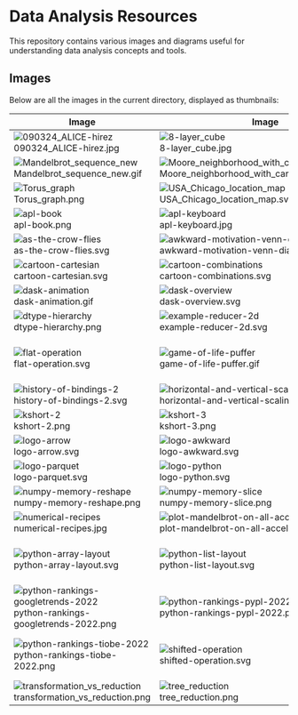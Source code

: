 # Data Analysis Resources

This repository contains various images and diagrams useful for understanding data analysis concepts and tools.

## Images

Below are all the images in the current directory, displayed as thumbnails:

| Image | Image | Image |
| --- | --- | --- |
| ![090324_ALICE-hirez](./090324_ALICE-hirez.jpg) <br>090324_ALICE-hirez.jpg | ![8-layer_cube](./8-layer_cube.jpg) <br>8-layer_cube.jpg | ![Mandel](./Mandel.png) <br>Mandel.png |
| ![Mandelbrot_sequence_new](./Mandelbrot_sequence_new.gif) <br>Mandelbrot_sequence_new.gif | ![Moore_neighborhood_with_cardinal_directions](./Moore_neighborhood_with_cardinal_directions.svg) <br>Moore_neighborhood_with_cardinal_directions.svg | ![Numpy_Python_Cheat_Sheet](./Numpy_Python_Cheat_Sheet.svg) <br>Numpy_Python_Cheat_Sheet.svg |
| ![Torus_graph](./Torus_graph.png) <br>Torus_graph.png | ![USA_Chicago_location_map](./USA_Chicago_location_map.svg) <br>USA_Chicago_location_map.svg | ![analytics-by-language](./analytics-by-language.svg) <br>analytics-by-language.svg |
| ![apl-book](./apl-book.png) <br>apl-book.png | ![apl-keyboard](./apl-keyboard.jpg) <br>apl-keyboard.jpg | ![apl-timeline](./apl-timeline.svg) <br>apl-timeline.svg |
| ![as-the-crow-flies](./as-the-crow-flies.svg) <br>as-the-crow-flies.svg | ![awkward-motivation-venn-diagram](./awkward-motivation-venn-diagram.svg) <br>awkward-motivation-venn-diagram.svg | ![benchmark-games-2023](./benchmark-games-2023.svg) <br>benchmark-games-2023.svg |
| ![cartoon-cartesian](./cartoon-cartesian.svg) <br>cartoon-cartesian.svg | ![cartoon-combinations](./cartoon-combinations.svg) <br>cartoon-combinations.svg | ![columns-and-row-groups](./columns-and-row-groups.svg) <br>columns-and-row-groups.svg |
| ![dask-animation](./dask-animation.gif) <br>dask-animation.gif | ![dask-overview](./dask-overview.svg) <br>dask-overview.svg | ![distributed-overview](./distributed-overview.svg) <br>distributed-overview.svg |
| ![dtype-hierarchy](./dtype-hierarchy.png) <br>dtype-hierarchy.png | ![example-reducer-2d](./example-reducer-2d.svg) <br>example-reducer-2d.svg | ![example-reducer-ragged](./example-reducer-ragged.svg) <br>example-reducer-ragged.svg |
| ![flat-operation](./flat-operation.svg) <br>flat-operation.svg | ![game-of-life-puffer](./game-of-life-puffer.gif) <br>game-of-life-puffer.gif | ![higgs-to-four-leptons-diagram](./higgs-to-four-leptons-diagram.png) <br>higgs-to-four-leptons-diagram.png |
| ![history-of-bindings-2](./history-of-bindings-2.svg) <br>history-of-bindings-2.svg | ![horizontal-and-vertical-scaling](./horizontal-and-vertical-scaling.svg) <br>horizontal-and-vertical-scaling.svg | ![kshort-1](./kshort-1.png) <br>kshort-1.png |
| ![kshort-2](./kshort-2.png) <br>kshort-2.png | ![kshort-3](./kshort-3.png) <br>kshort-3.png | ![length-by-segment](./length-by-segment.svg) <br>length-by-segment.svg |
| ![logo-arrow](./logo-arrow.svg) <br>logo-arrow.svg | ![logo-awkward](./logo-awkward.svg) <br>logo-awkward.svg | ![logo-dask](./logo-dask.svg) <br>logo-dask.svg |
| ![logo-parquet](./logo-parquet.svg) <br>logo-parquet.svg | ![logo-python](./logo-python.svg) <br>logo-python.svg | ![numpy-memory-layout](./numpy-memory-layout.png) <br>numpy-memory-layout.png |
| ![numpy-memory-reshape](./numpy-memory-reshape.png) <br>numpy-memory-reshape.png | ![numpy-memory-slice](./numpy-memory-slice.png) <br>numpy-memory-slice.png | ![numpy-slicing](./numpy-slicing.png) <br>numpy-slicing.png |
| ![numerical-recipes](./numerical-recipes.jpg) <br>numerical-recipes.jpg | ![plot-mandelbrot-on-all-accelerators](./plot-mandelbrot-on-all-accelerators.svg) <br>plot-mandelbrot-on-all-accelerators.svg | ![plinko-price-is-right](./plinko-price-is-right.gif) <br>plinko-price-is-right.gif |
| ![python-array-layout](./python-array-layout.svg) <br>python-array-layout.svg | ![python-list-layout](./python-list-layout.svg) <br>python-list-layout.svg | ![python-rankings-githut-2022](./python-rankings-githut-2022.png) <br>python-rankings-githut-2022.png |
| ![python-rankings-googletrends-2022](./python-rankings-googletrends-2022.png) <br>python-rankings-googletrends-2022.png | ![python-rankings-pypl-2022](./python-rankings-pypl-2022.png) <br>python-rankings-pypl-2022.png | ![python-rankings-stackoverflow-2022](./python-rankings-stackoverflow-2022.png) <br>python-rankings-stackoverflow-2022.png |
| ![python-rankings-tiobe-2022](./python-rankings-tiobe-2022.png) <br>python-rankings-tiobe-2022.png | ![shifted-operation](./shifted-operation.svg) <br>shifted-operation.svg | ![slow-fast-imperative-vectorized](./slow-fast-imperative-vectorized.svg) <br>slow-fast-imperative-vectorized.svg |
| ![transformation_vs_reduction](./transformation_vs_reduction.png) <br>transformation_vs_reduction.png | ![tree_reduction](./tree_reduction.png) <br>tree_reduction.png | ![tshirt](./tshirt.jpg) <br>tshirt.jpg |
